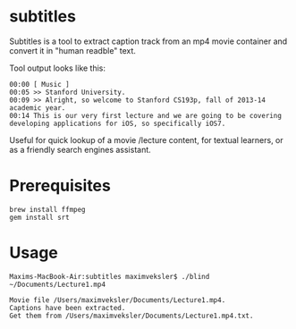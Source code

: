 subtitles
=========

Subtitles is a tool to extract caption track from an mp4 movie container and convert it in "human readble" text.

Tool output looks like this:
```Textfile
00:00 [ Music ]
00:05 >> Stanford University.
00:09 >> Alright, so welcome to Stanford CS193p, fall of 2013-14 academic year.
00:14 This is our very first lecture and we are going to be covering developing applications for iOS, so specifically iOS7.
```

Useful for quick lookup of a movie /lecture content, for textual learners, or as a friendly search engines assistant.

Prerequisites
=============

```Shell
brew install ffmpeg
gem install srt
```

Usage
=====

```Shell
Maxims-MacBook-Air:subtitles maximveksler$ ./blind ~/Documents/Lecture1.mp4

Movie file /Users/maximveksler/Documents/Lecture1.mp4.
Captions have been extracted.
Get them from /Users/maximveksler/Documents/Lecture1.mp4.txt.
```
